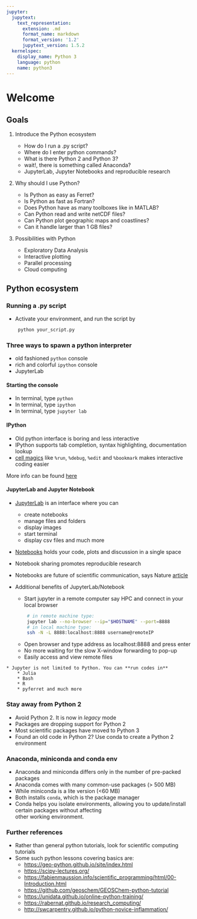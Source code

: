 ```yaml
---
jupyter:
  jupytext:
    text_representation:
      extension: .md
      format_name: markdown
      format_version: '1.2'
      jupytext_version: 1.5.2
  kernelspec:
    display_name: Python 3
    language: python
    name: python3
---
```


<!-- #region slideshow={"slide_type": "subslide"} -->
# Welcome

## Goals
1. Introduce the Python ecosystem
    * How do I run a .py script?
    * Where do I enter python commands?
    * What is there Python 2 and Python 3?
    * wait!, there is something called Anaconda?
    * JupyterLab, Jupyter Notebooks and reproducible research

2. Why should I use Python?
    * Is Python as easy as Ferret?
    * Is Python as fast as Fortran?
    * Does Python have as many toolboxes like in MATLAB?
    * Can Python read and write netCDF files?
    * Can Python plot geographic maps and coastlines?
    * Can it handle larger than 1 GB files?

3. Possibilities with Python
    * Exploratory Data Analysis
    * Interactive plotting
    * Parallel processing
    * Cloud computing

## Python ecosystem

### Running a .py script
   * Activate your environment, and run the script by
     ```bash
      python your_script.py
      ```
      
### Three ways to spawn a python interpreter
   * old fashioned `python` console
   * rich and colorful `ipython` console
   * JupyterLab

#### Starting the console
   * In terminal, type `python`
   * In terminal, type `ipython`
   * In terminal, type `jupyter lab`

#### IPython
   * Old python interface is boring and less interactive
   * IPython supports tab completion, syntax highlighting, documentation lookup
   * [cell magics](https://ipython.org/ipython-doc/3/interactive/magics.html) 
     like `%run`, `%debug`, `%edit` and `%bookmark` makes interactive coding easier

More info can be found [here](https://ipython.org/ipython-doc/3/interactive/tutorial.html)

#### JupyterLab and Jupyter Notebook
   * [JupyterLab](https://jupyterlab.readthedocs.io/en/stable/) is an interface where you can
       * create notebooks
       * manage files and folders 
       * display images
       * start terminal
       * display csv files and much more
   * [Notebooks](https://jupyter-notebook.readthedocs.io/en/stable/notebook.html) 
      holds your code, plots and discussion in a single space
   * Notebook sharing promotes reproducible research
   * Notebooks are future  of scientific communication, 
     says Nature [article](https://www.nature.com/news/interactive-notebooks-sharing-the-code-1.16261)

   * Additional benefits of JupyterLab/Notebook
       * Start jupyter in a remote computer say HPC and connect in your local browser
          ```bash
           # in remote machine type:
           jupyter lab --no-browser --ip="$HOSTNAME" --port=8888
           # in local machine type:
           ssh -N -L 8888:localhost:8888 username@remoteIP
           ```
       * Open browser and type address as localhost:8888 and press enter
       * No more waiting for the slow X-window forwarding to pop-up
       * Easily access and view remote files

    * Jupyter is not limited to Python. You can **run codes in**
        * Julia
        * Bash
        * R
        * pyferret and much more
<!-- #endregion -->

<!-- #region slideshow={"slide_type": "subslide"} -->
### Stay away from Python 2
   * Avoid Python 2. It is now in *legacy* mode
   * Packages are dropping support for Python 2
   * Most scientific packages have moved to Python 3
   * Found an old code in Python 2? Use conda to create a Python 2 environment

### Anaconda, miniconda and conda env
   * Anaconda and miniconda differs only in the number of pre-packed packages
   * Anaconda comes with many common-use packages (> 500 MB)
   * While miniconda is a lite version (<60 MB)
   * Both installs `conda`, which is the package manager
   * Conda helps you isolate environments, allowing you to update/install certain packages without affecting    
     other working environment.

### Further references
   * Rather than general python tutorials, look for scientific computing tutorials
   * Some such python lessons covering basics are:
       * https://geo-python.github.io/site/index.html
       * https://scipy-lectures.org/
       * https://fabienmaussion.info/scientific_programming/html/00-Introduction.html
       * https://github.com/geoschem/GEOSChem-python-tutorial
       * https://unidata.github.io/online-python-training/
       * https://rabernat.github.io/research_computing/
       * http://swcarpentry.github.io/python-novice-inflammation/
        
<!-- #endregion -->
